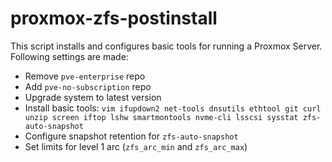 # proxmox-zfs-postinstall

This script installs and configures basic tools for running a Proxmox Server.
Following settings are made:
- Remove `pve-enterprise` repo
- Add `pve-no-subscription` repo
- Upgrade system to latest version
- Install basic tools: `vim ifupdown2 net-tools dnsutils ethtool git curl unzip screen iftop lshw smartmontools nvme-cli lsscsi sysstat zfs-auto-snapshot`
- Configure snapshot retention for `zfs-auto-snapshot`
- Set limits for level 1 arc (`zfs_arc_min` and `zfs_arc_max`)
